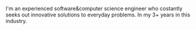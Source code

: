 I'm an experienced software&computer science engineer who costantly seeks out innovative solutions to everyday problems. In my 3+ years in this industry.

